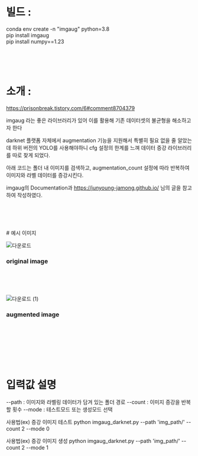 # 빌드 :<br/>
conda env create -n "imgaug" python=3.8<br/>
pip install imgaug<br/>
pip install numpy==1.23<br/>

<br/>
<br/>
<br/>

# 소개 :
https://prisonbreak.tistory.com/6#comment8704379

imgaug 라는 좋은 라이브러리가 있어 이를 활용해 기존 데이터셋의 불균형을 해소하고자 한다

darknet 플랫폼 자체에서 augmentation 기능을 지원해서 특별히 필요 없을 줄 알았는데 하위 버전의 YOLO를 사용해야하니 cfg 설정의 한계를 느껴 데이터 증강 라이브러리를 따로 찾게 되었다.

아래 코드는 폴더 내 이미지를 검색하고, augmentation_count 설정에 따라 반복하여 이미지와 라벨 데이터를 증강시킨다.

imgaug의 Documentation과 https://junyoung-jamong.github.io/ 님의 글을 참고하여 작성하였다.


<br/>

<br/>

<br/>

<br/>
# 예시 이미지

![다운로드](https://github.com/fishduke/imgaug_darknet/assets/59356522/df4d8bdf-9162-4495-b59e-2899dbc31245)

### original image


<br/>

<br/>

<br/>



![다운로드 (1)](https://github.com/fishduke/imgaug_darknet/assets/59356522/8e313757-0ff1-4fbb-b130-d37c03fe3318)

### augmented image

<br/>
<br/>
<br/>
<br/>
<br/>
<br/>

# 입력값 설명

--path : 이미지와 라벨링 데이터가 담겨 있는 폴더 경로
--count : 이미지 증강을 반복할 횟수
--mode : 테스트모드 또는 생성모드 선택

사용법(ex) 증강 이미지 테스트
python imgaug_darknet.py --path 'img_path/' --count 2 --mode 0

사용법(ex) 증강 이미지 생성
python imgaug_darknet.py --path 'img_path/' --count 2 --mode 1
